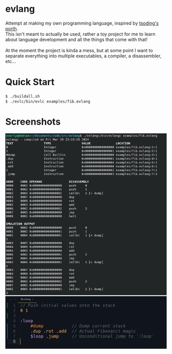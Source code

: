 # evlang

Attempt at making my own programming language, inspired by [tsoding's porth](https://gitlab.com/tsoding/porth). \
This isn't meant to actually be used, rather a toy project for me to learn about language development and all the things that come with that! \
\
At the moment the project is kinda a mess, but at some point I want to separate everything into multiple executables, a compiler, a disassembler, etc...

# Quick Start

```console
$ ./buildall.sh
$ ./evlc/bin/evlc examples/fib.evlang
```

# Screenshots
![Terminal Output from examples/fib.evlang](screenshots/terminal.png)
![Fibonacci example in Sublime Text with syntax highlighting](screenshots/editor.png)
